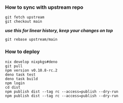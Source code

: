 ### How to sync with upstream repo

```
git fetch upstream
git checkout main
```

***use this for linear history, keep your changes on top***
```
git rebase upstream/main
```

### How to deploy
```
nix develop nixpkgs#deno
git pull
npm version v0.10.8-rc.2
deno task test
deno task build
npm login
cd dist
npm publish dist --tag rc --access=publish --dry-run
npm publish dist --tag rc --access=publish --dry-run
```
